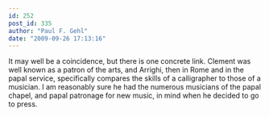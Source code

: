 ```yaml
---
id: 252
post_id: 335
author: "Paul F. Gehl"
date: "2009-09-26 17:13:16"
---
```

It may well be a coincidence, but there is one concrete link. Clement was well known as a patron of the arts, and Arrighi, then in Rome and in the papal service, specifically compares the skills of a calligrapher to those of a musician. I am reasonably sure he had the numerous musicians of the papal chapel, and papal patronage for new music, in mind when he decided to go to press.
